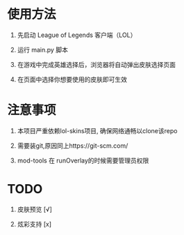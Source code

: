 # 使用方法
1. 先启动 League of Legends 客户端（LOL）

2. 运行 main.py 脚本

3. 在游戏中完成英雄选择后，浏览器将自动弹出皮肤选择页面

4. 在页面中选择你想要使用的皮肤即可生效

# 注意事项

1. 本项目严重依赖lol-skins项目, 确保网络通畅以clone该repo

2. 需要装git,原因同上https://git-scm.com/ 

3. mod-tools 在 runOverlay的时候需要管理员权限

# TODO
1. 皮肤预览 [√]

2. 炫彩支持 [x]